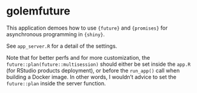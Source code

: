 
<!-- README.md is generated from README.Rmd. Please edit that file -->

# golemfuture

This application demoes how to use `{future}` and `{promises}` for
asynchronous programming in `{shiny}`.

See `app_server.R` for a detail of the settings.

Note that for better perfs and for more customization, the
`future::plan(future::multisession)` should either be set inside the
`app.R` (for RStudio products deployment), or before the `run_app()`
call when building a Docker image. In other words, I wouldn’t advice to
set the `future::plan` inside the server function.
